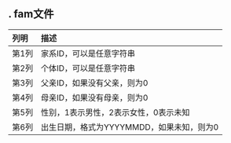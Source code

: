 

## . fam文件
| 列明   | 描述|
|:----  |:----  |
|第1列| 家系ID，可以是任意字符串|
|第2列| 个体ID，可以是任意字符串|
|第3列| 父亲ID，如果没有父亲，则为0|
|第4列| 母亲ID，如果没有母亲，则为0|
|第5列| 性别，1表示男性，2表示女性，0表示未知|
|第6列| 出生日期，格式为YYYYMMDD，如果未知，则为0|
